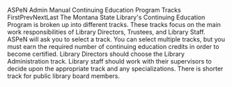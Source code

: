 ASPeN Admin Manual
Continuing Education Program Tracks
FirstPrevNextLast
The Montana State Library's Continuing Education Program is broken up into different tracks.  These tracks focus on the main work responsibilities of Library Directors, Trustees, and Library Staff.  ASPeN will ask you to select a track.  You can select multiple tracks, but you must earn the required number of continuing education credits in order to become certified.  Library Directors should choose the Library Administration track.  Library staff should work with their supervisors to decide upon the appropriate track and any specializations.  There is shorter track for public library board members.